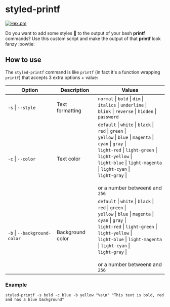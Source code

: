 # styled-printf
[![Hex.pm](https://img.shields.io/hexpm/l/plug.svg?maxAge=2592000&style=flat-square)](https://github.com/bvanhoekelen/terminal-style/blob/master/LICENSE)

Do you want to add some styles 🎨 to the output of your bash **printf** commands? Use this custom script and make the output of that **printf** look fanzy :bowtie: 

## How to use

The `styled-printf` command is like `printf` (in fact it's a function wrapping `printf`) that accepts 3 extra options + value:

| Option | Description | Values |
| ------ | --- | --- |
| `-s` \| `--style` | Text formatting | `normal` \| `bold` \| `dim` \| `italics` \| `underline` \|<br /> `blink` \| `reverse` \| `hidden` \| `password` |
| `-c` \| `--color` | Text color | `default` \| `white` \| `black` \| `red` \| `green` \|<br /> `yellow` \| `blue` \| `magenta` \| `cyan` \| `gray` \|<br /> `light-red` \| `light-green` \| `light-yellow` \|<br /> `light-blue` \| `light-magenta` \| `light-cyan` \|<br /> `light-gray` \| <br /><br /> or a number between`0` and `256` | |
| `-b` \| `--background-color` | Background color | `default` \| `white` \| `black` \| `red` \| `green` \|<br /> `yellow` \| `blue` \| `magenta` \| `cyan` \| `gray` \|<br /> `light-red` \| `light-green` \| `light-yellow` \|<br /> `light-blue` \| `light-magenta` \| `light-cyan` \|<br /> `light-gray` \| <br /><br /> or a number between`0` and `256` | |

### Example
```Shell
styled-printf -s bold -c blue -b yellow "%s\n" "This text is bold, red and has a blue background"
```
